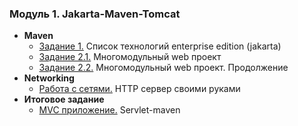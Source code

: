 ### Модуль 1. Jakarta-Maven-Tomcat
- **Maven**
  - [Задание 1.](https://github.com/r0ck17/introduction-to-maven) Список технологий enterprise edition (jakarta)
  - [Задание 2.1.](https://github.com/r0ck17/multi-module-web-project)  Многомодульный web проект
  - [Задание 2.2.](https://github.com/r0ck17/multi-module-web-project/tree/with-database) Многомодульный web проект. Продолжение
- **Networking**
  - [Работа с сетями.](https://github.com/r0ck17/http-networking) HTTP сервер своими руками
- **Итоговое задание**
  - [MVC приложение.]() Servlet-maven